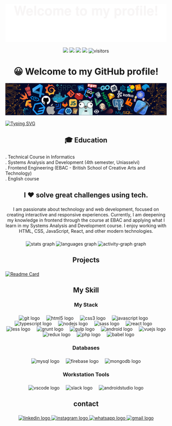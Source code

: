 ![](assets/Bottom_up.svg)

<p align="center">
    <a href="https://github.com/MarceloBenites1985/MarceloBenites1985"><img src="https://img.shields.io/badge/status-updating-brightgreen.svg"></a>
    <a href="https://github.com/MarceloBenites1985/MarceloBenites1985/graphs/contributors"><img src="https://img.shields.io/github/contributors/MarceloBenites1985/MarceloBenites1985?color=blue"></a>
    <a href="https://github.com/MarceloBenites1985/MarceloBenites1985/stargazers"><img src="https://img.shields.io/github/stars/MarceloBenites1985/MarceloBenites1985.svg?logo=github"></a>
    <a href="https://github.com//MarceloBenites1985/MarceloBenites1985/network/members"><img src="https://img.shields.io/github/forks/MarceloBenites1985/MarceloBenites1985.svg?color=blue&logo=github"></a>
    <img src="https://visitor-badge.laobi.icu/badge?page_id=MarceloBenites1985.MarceloBenites1985" alt="visitors"/>   
</p>
<h1 align="center">😀 Welcome to my GitHub profile!</h1>

![](./src/header_.png)

[![Typing SVG](https://readme-typing-svg.herokuapp.com?color=%2336BCF7&center=true&vCenter=true&width=600&lines=Hi+there+👋,+I+am+Marcelo+Benites;+Welcome+to+My+Profile!;Always+learning+new+things+;Machine+learning+enthusiast+;Slack+community+member)](https://git.io/typing-svg)


###

<h2 align="center">🎓 Education</h2>

###

<p align="left">. Technical Course in Informatics<br>. Systems Analysis and Development (4th semester, Uniasselvi)<br>. Frontend Engineering (EBAC - British School of Creative Arts and Technology)<br> . English course</p>

###

<h2 align="center">I ❤️ solve great challenges using tech.</h2>

###

<p align="center">I am passionate about technology and web development, focused on creating interactive and responsive experiences. Currently, I am deepening my knowledge in frontend through the course at EBAC and applying what I learn in my Systems Analysis and Development course. I enjoy working with HTML, CSS, JavaScript, React, and other modern technologies.</p>

###

<div align="center">
  <img src="https://github-readme-stats.vercel.app/api?username=MarceloBenites1985&hide_title=false&hide_rank=false&show_icons=true&include_all_commits=true&count_private=true&disable_animations=false&theme=dracula&locale=en&hide_border=false&order=1" height="150" alt="stats graph"  />
  <img src="https://github-readme-stats.vercel.app/api/top-langs?username=MarceloBenites1985&locale=en&hide_title=false&layout=compact&card_width=320&langs_count=5&theme=dracula&hide_border=false&order=2" height="150" alt="languages graph"  />
  <img src="https://github-readme-activity-graph.vercel.app/graph?username=MarceloBenites1985&radius=16&theme=react&area=true&order=5" height="300" alt="activity-graph graph"  />
</div>
  


###

<h2 align="center">Projects</h2>

###

[![Readme Card](https://github-readme-stats.vercel.app/api/pin/?username=MarceloBenites1985&repo=rio_grande_do_sul&theme=dracula)](https://rio-grande-do-sul-nu.vercel.app/)



###

<h2 align="center">My Skill</h2>

###

<h3 align="center">My Stack</h3>

###

<div align="center">
  <img src="https://img.shields.io/badge/Git-F05032?logo=git&logoColor=white&style=for-the-badge" height="40" alt="git logo"  />
  <img width="12" />
  <img src="https://img.shields.io/badge/HTML5-E34F26?logo=html5&logoColor=white&style=for-the-badge" height="40" alt="html5 logo"  />
  <img width="12" />
  <img src="https://img.shields.io/badge/CSS3-1572B6?logo=css3&logoColor=white&style=for-the-badge" height="40" alt="css3 logo"  />
  <img width="12" />
  <img src="https://img.shields.io/badge/JavaScript-F7DF1E?logo=javascript&logoColor=black&style=for-the-badge" height="40" alt="javascript logo"  />
  <img width="12" />
  <img src="https://img.shields.io/badge/TypeScript-3178C6?logo=typescript&logoColor=white&style=for-the-badge" height="40" alt="typescript logo"  />
  <img width="12" />
  <img src="https://img.shields.io/badge/Node.js-339933?logo=nodedotjs&logoColor=white&style=for-the-badge" height="40" alt="nodejs logo"  />
  <img width="12" />
  <img src="https://img.shields.io/badge/Sass-CC6699?logo=sass&logoColor=black&style=for-the-badge" height="40" alt="sass logo"  />
  <img width="12" />
  <img src="https://img.shields.io/badge/React-61DAFB?logo=react&logoColor=black&style=for-the-badge" height="40" alt="react logo"  />
  <img width="12" />
  <img src="https://img.shields.io/badge/Less-1D365D?logo=less&logoColor=white&style=for-the-badge" height="40" alt="less logo"  />
  <img width="12" />
  <img src="https://img.shields.io/badge/Grunt-FAA918?logo=grunt&logoColor=black&style=for-the-badge" height="40" alt="grunt logo"  />
  <img width="12" />
  <img src="https://img.shields.io/badge/gulp-CF4647?logo=gulp&logoColor=white&style=for-the-badge" height="40" alt="gulp logo"  />
  <img width="12" />
  <img src="https://img.shields.io/badge/Android-3DDC84?logo=android&logoColor=black&style=for-the-badge" height="40" alt="android logo"  />
  <img width="12" />
  <img src="https://img.shields.io/badge/Vue.js-4FC08D?logo=vuedotjs&logoColor=black&style=for-the-badge" height="40" alt="vuejs logo"  />
  <img width="12" />
  <img src="https://img.shields.io/badge/Redux-764ABC?logo=redux&logoColor=white&style=for-the-badge" height="40" alt="redux logo"  />
  <img width="12" />
  <img src="https://img.shields.io/badge/PHP-777BB4?logo=php&logoColor=black&style=for-the-badge" height="40" alt="php logo"  />
  <img width="12" />
  <img src="https://img.shields.io/badge/Babel-F9DC3E?logo=babel&logoColor=black&style=for-the-badge" height="40" alt="babel logo"  />
</div>

###

<h3 align="center">Databases</h3>

###

<div align="center">
  <img src="https://img.shields.io/badge/MySQL-4479A1?logo=mysql&logoColor=white&style=for-the-badge" height="40" alt="mysql logo"  />
  <img width="12" />
  <img src="https://img.shields.io/badge/Firebase-FFCA28?logo=firebase&logoColor=black&style=for-the-badge" height="40" alt="firebase logo"  />
  <img width="12" />
  <img src="https://img.shields.io/badge/MongoDB-47A248?logo=mongodb&logoColor=white&style=for-the-badge" height="40" alt="mongodb logo"  />
</div>

###


<h3 align="center">Workstation Tools</h3>

###

<div align="center">
  <img src="https://img.shields.io/badge/Visual Studio Code-007ACC?logo=visualstudiocode&logoColor=white&style=for-the-badge" height="40" alt="vscode logo"  />
  <img width="12" />
  <img src="https://img.shields.io/badge/Slack-4A154B?logo=slack&logoColor=white&style=for-the-badge" height="40" alt="slack logo"  />
  <img width="12" />
  <img src="https://img.shields.io/badge/Android Studio-3DDC84?logo=androidstudio&logoColor=black&style=for-the-badge" height="40" alt="androidstudio logo"  />
</div>

###

<h2 align="center">contact</h2>

###

<div align="center">
  <a href="https://www.linkedin.com/in/marcelo-benites-2a2893168/" target="_blank">
    <img src="https://raw.githubusercontent.com/maurodesouza/profile-readme-generator/master/src/assets/icons/social/linkedin/default.svg" width="52" height="40" alt="linkedin logo"  />
  </a>
  <a href="https://www.instagram.com/marcelofelixbenites/" target="_blank">
    <img src="https://raw.githubusercontent.com/maurodesouza/profile-readme-generator/master/src/assets/icons/social/instagram/default.svg" width="52" height="40" alt="instagram logo"  />
  </a>
  <a href="https://bit.ly/4fad3tt" target="_blank">
    <img src="https://raw.githubusercontent.com/maurodesouza/profile-readme-generator/master/src/assets/icons/social/whatsapp/default.svg" width="52" height="40" alt="whatsapp logo"  />
  </a>
  <a href="https://mail.google.com/mail/marcelofelixbenites1985@gmail.com" target="_blank">
    <img src="https://raw.githubusercontent.com/maurodesouza/profile-readme-generator/master/src/assets/icons/social/gmail/default.svg" width="52" height="40" alt="gmail logo"  />
  </a>
</div>

###

